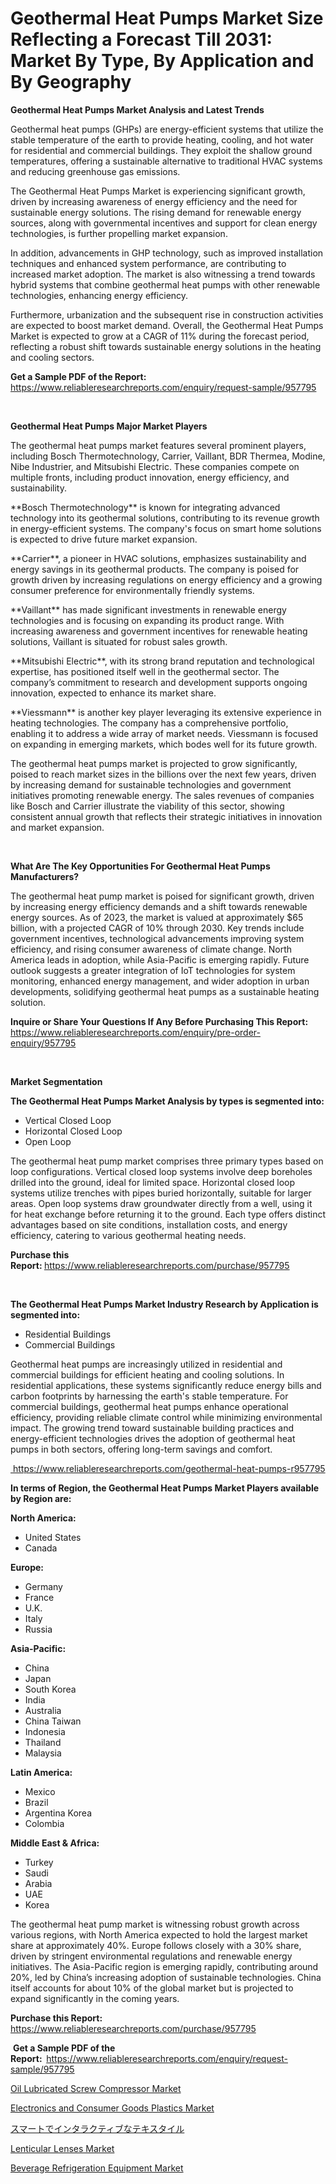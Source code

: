 <p><h1>Geothermal Heat Pumps Market Size Reflecting a Forecast Till 2031: Market By Type, By Application and By Geography</h1></p><p><strong>Geothermal Heat Pumps Market Analysis and Latest Trends</strong></p>
<p><p>Geothermal heat pumps (GHPs) are energy-efficient systems that utilize the stable temperature of the earth to provide heating, cooling, and hot water for residential and commercial buildings. They exploit the shallow ground temperatures, offering a sustainable alternative to traditional HVAC systems and reducing greenhouse gas emissions.</p><p>The Geothermal Heat Pumps Market is experiencing significant growth, driven by increasing awareness of energy efficiency and the need for sustainable energy solutions. The rising demand for renewable energy sources, along with governmental incentives and support for clean energy technologies, is further propelling market expansion. </p><p>In addition, advancements in GHP technology, such as improved installation techniques and enhanced system performance, are contributing to increased market adoption. The market is also witnessing a trend towards hybrid systems that combine geothermal heat pumps with other renewable technologies, enhancing energy efficiency. </p><p>Furthermore, urbanization and the subsequent rise in construction activities are expected to boost market demand. Overall, the Geothermal Heat Pumps Market is expected to grow at a CAGR of 11% during the forecast period, reflecting a robust shift towards sustainable energy solutions in the heating and cooling sectors.</p></p>
<p><strong>Get a Sample PDF of the Report:&nbsp;</strong> <a href="https://www.reliableresearchreports.com/enquiry/request-sample/957795">https://www.reliableresearchreports.com/enquiry/request-sample/957795</a></p>
<p>&nbsp;</p>
<p><strong>Geothermal Heat Pumps Major Market Players</strong></p>
<p><p>The geothermal heat pumps market features several prominent players, including Bosch Thermotechnology, Carrier, Vaillant, BDR Thermea, Modine, Nibe Industrier, and Mitsubishi Electric. These companies compete on multiple fronts, including product innovation, energy efficiency, and sustainability.</p><p>**Bosch Thermotechnology** is known for integrating advanced technology into its geothermal solutions, contributing to its revenue growth in energy-efficient systems. The company's focus on smart home solutions is expected to drive future market expansion.</p><p>**Carrier**, a pioneer in HVAC solutions, emphasizes sustainability and energy savings in its geothermal products. The company is poised for growth driven by increasing regulations on energy efficiency and a growing consumer preference for environmentally friendly systems.</p><p>**Vaillant** has made significant investments in renewable energy technologies and is focusing on expanding its product range. With increasing awareness and government incentives for renewable heating solutions, Vaillant is situated for robust sales growth.</p><p>**Mitsubishi Electric**, with its strong brand reputation and technological expertise, has positioned itself well in the geothermal sector. The company’s commitment to research and development supports ongoing innovation, expected to enhance its market share.</p><p>**Viessmann** is another key player leveraging its extensive experience in heating technologies. The company has a comprehensive portfolio, enabling it to address a wide array of market needs. Viessmann is focused on expanding in emerging markets, which bodes well for its future growth.</p><p>The geothermal heat pumps market is projected to grow significantly, poised to reach market sizes in the billions over the next few years, driven by increasing demand for sustainable technologies and government initiatives promoting renewable energy. The sales revenues of companies like Bosch and Carrier illustrate the viability of this sector, showing consistent annual growth that reflects their strategic initiatives in innovation and market expansion.</p></p>
<p>&nbsp;</p>
<p><strong>What Are The Key Opportunities For Geothermal Heat Pumps Manufacturers?</strong></p>
<p><p>The geothermal heat pump market is poised for significant growth, driven by increasing energy efficiency demands and a shift towards renewable energy sources. As of 2023, the market is valued at approximately $65 billion, with a projected CAGR of 10% through 2030. Key trends include government incentives, technological advancements improving system efficiency, and rising consumer awareness of climate change. North America leads in adoption, while Asia-Pacific is emerging rapidly. Future outlook suggests a greater integration of IoT technologies for system monitoring, enhanced energy management, and wider adoption in urban developments, solidifying geothermal heat pumps as a sustainable heating solution.</p></p>
<p><strong>Inquire or Share Your Questions If Any Before Purchasing This Report:</strong> <a href="https://www.reliableresearchreports.com/enquiry/pre-order-enquiry/957795">https://www.reliableresearchreports.com/enquiry/pre-order-enquiry/957795</a></p>
<p>&nbsp;</p>
<p><strong>Market Segmentation</strong></p>
<p><strong>The Geothermal Heat Pumps Market Analysis by types is segmented into:</strong></p>
<p><ul><li>Vertical Closed Loop</li><li>Horizontal Closed Loop</li><li>Open Loop</li></ul></p>
<p><p>The geothermal heat pump market comprises three primary types based on loop configurations. Vertical closed loop systems involve deep boreholes drilled into the ground, ideal for limited space. Horizontal closed loop systems utilize trenches with pipes buried horizontally, suitable for larger areas. Open loop systems draw groundwater directly from a well, using it for heat exchange before returning it to the ground. Each type offers distinct advantages based on site conditions, installation costs, and energy efficiency, catering to various geothermal heating needs.</p></p>
<p><strong>Purchase this Report:&nbsp;</strong><a href="https://www.reliableresearchreports.com/purchase/957795">https://www.reliableresearchreports.com/purchase/957795</a></p>
<p>&nbsp;</p>
<p><strong>The Geothermal Heat Pumps Market Industry Research by Application is segmented into:</strong></p>
<p><ul><li>Residential Buildings</li><li>Commercial Buildings</li></ul></p>
<p><p>Geothermal heat pumps are increasingly utilized in residential and commercial buildings for efficient heating and cooling solutions. In residential applications, these systems significantly reduce energy bills and carbon footprints by harnessing the earth's stable temperature. For commercial buildings, geothermal heat pumps enhance operational efficiency, providing reliable climate control while minimizing environmental impact. The growing trend toward sustainable building practices and energy-efficient technologies drives the adoption of geothermal heat pumps in both sectors, offering long-term savings and comfort.</p></p>
<p><a href="https://www.reliableresearchreports.com/geothermal-heat-pumps-r957795">&nbsp;https://www.reliableresearchreports.com/geothermal-heat-pumps-r957795</a></p>
<p><strong>In terms of Region, the Geothermal Heat Pumps Market Players available by Region are:</strong></p>
<p>
    <p> <strong> North America: </strong>
        <ul>
            <li>United States</li>
            <li>Canada</li>
        </ul>
        </p> 
    <p> <strong> Europe: </strong>
        <ul>
            <li>Germany</li>
            <li>France</li>
            <li>U.K.</li>
            <li>Italy</li>
            <li>Russia</li>
        </ul>
        </p> 
    <p> <strong> Asia-Pacific: </strong>
        <ul>
            <li>China</li>
            <li>Japan</li>
            <li>South Korea</li>
            <li>India</li>
            <li>Australia</li>
            <li>China Taiwan</li>
            <li>Indonesia</li>
            <li>Thailand</li>
            <li>Malaysia</li>
        </ul>
        </p> 
    <p> <strong> Latin America: </strong>
        <ul>
            <li>Mexico</li>
            <li>Brazil</li>
            <li>Argentina Korea</li>
            <li>Colombia</li>
        </ul>
        </p> 
    <p> <strong> Middle East & Africa: </strong>
        <ul>
            <li>Turkey</li>
            <li>Saudi</li>
            <li>Arabia</li>
            <li>UAE</li>
            <li>Korea</li>
        </ul>
    </p>
    </p>
<p><p>The geothermal heat pump market is witnessing robust growth across various regions, with North America expected to hold the largest market share at approximately 40%. Europe follows closely with a 30% share, driven by stringent environmental regulations and renewable energy initiatives. The Asia-Pacific region is emerging rapidly, contributing around 20%, led by China’s increasing adoption of sustainable technologies. China itself accounts for about 10% of the global market but is projected to expand significantly in the coming years.</p></p>
<p><strong>Purchase this Report: </strong><a href="https://www.reliableresearchreports.com/purchase/957795">https://www.reliableresearchreports.com/purchase/957795</a></p>
<p>&nbsp;<strong>Get a Sample PDF of the Report:&nbsp;&nbsp;</strong><a href="https://www.reliableresearchreports.com/enquiry/request-sample/957795">https://www.reliableresearchreports.com/enquiry/request-sample/957795</a></p>
<p><strong></strong></p>
<p><p><a href="https://medium.com/@eliyamanson4561/in-the-oil-lubricated-screw-compressor-market-the-main-focus-is-on-keeping-costs-low-and-getting-90c509fc9f81">Oil Lubricated Screw Compressor Market</a></p><p><a href="https://github.com/RoseBoyd475/Market-Research-Report-List-1/blob/main/electronics-and-consumer-goods-plastics-market.md">Electronics and Consumer Goods Plastics Market</a></p><p><a href="https://medium.com/@evekerluke2023/smart-and-interactive-textiles-market-%E3%81%AF-%E3%82%B3%E3%82%B9%E3%83%88%E7%AE%A1%E7%90%86%E3%81%A8%E5%8A%B9%E7%8E%87%E5%90%91%E4%B8%8A%E3%82%92%E5%84%AA%E5%85%88%E3%81%97%E3%81%BE%E3%81%99-%E3%81%95%E3%82%89%E3%81%AB-%E5%A0%B1%E5%91%8A%E6%9B%B8%E3%81%AF%E5%B8%82%E5%A0%B4%E3%81%AE%E9%9C%80%E8%A6%81%E9%9D%A2%E3%81%A8%E4%BE%9B%E7%B5%A6%E9%9D%A2%E3%81%AE%E4%B8%A1%E6%96%B9%E3%82%92%E3%82%AB%E3%83%90%E3%83%BC%E3%81%97%E3%81%A6%E3%81%84%E3%81%BE%E3%81%99-smart-ebb42ef9f4d3">スマートでインタラクティブなテキスタイル</a></p><p><a href="https://issuu.com/reportprime-2/docs/lenticular-lenses-market-size-2030._669c3279124bcf">Lenticular Lenses Market</a></p><p><a href="https://github.com/NasrinKhan99/Market-Research-Report-List-1/blob/main/beverage-refrigeration-equipment-market.md">Beverage Refrigeration Equipment Market</a></p></p>